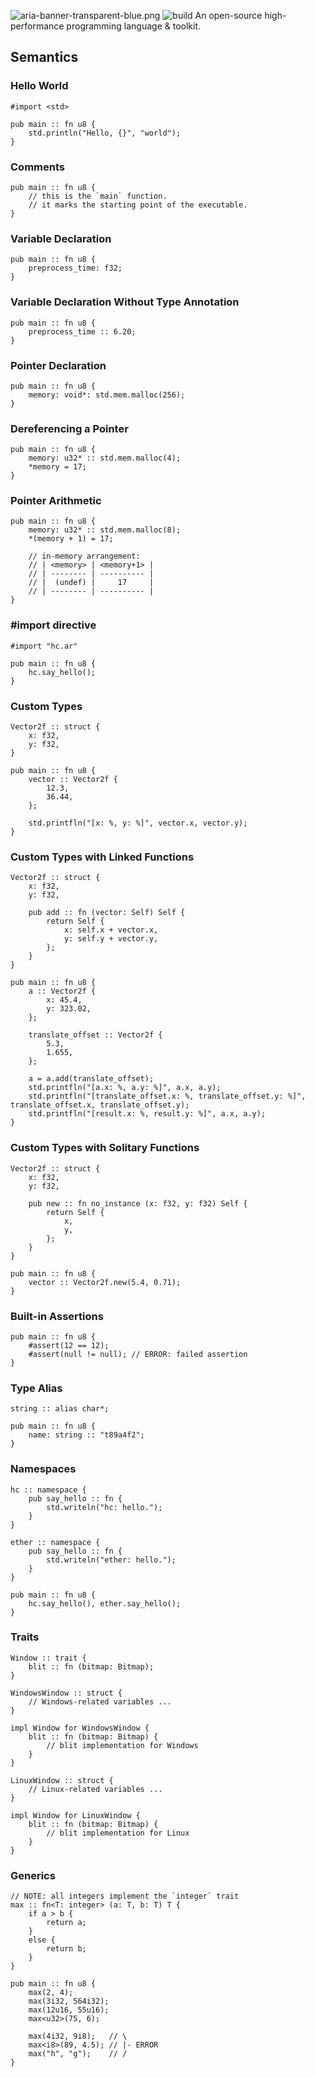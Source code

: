![aria-banner-transparent-blue.png](assets/aria-banner-transparent-blue.png?raw=true)
![build](https://github.com/huzaifash/aria/workflows/build/badge.svg)
An open-source high-performance programming language & toolkit.

## Semantics

### Hello World
```aria
#import <std>

pub main :: fn u8 {
	std.println("Hello, {}", "world");
}
```

### Comments
```aria
pub main :: fn u8 {
	// this is the `main` function.
	// it marks the starting point of the executable.
}
```

### Variable Declaration
```aria
pub main :: fn u8 {
	preprocess_time: f32;
}
```

### Variable Declaration Without Type Annotation
```aria
pub main :: fn u8 {
	preprocess_time :: 6.20;
}
```

### Pointer Declaration
```aria
pub main :: fn u8 {
	memory: void*: std.mem.malloc(256);
}
```

### Dereferencing a Pointer
```aria
pub main :: fn u8 {
	memory: u32* :: std.mem.malloc(4);
	*memory = 17;
}
```

### Pointer Arithmetic

```aria
pub main :: fn u8 {
	memory: u32* :: std.mem.malloc(8);
	*(memory + 1) = 17;

	// in-memory arrangement:
	// | <memory> | <memory+1> |
	// | -------- | ---------- |
	// |  (undef) |     17     |
	// | -------- | ---------- |
}
```

### #import directive

```aria
#import "hc.ar"

pub main :: fn u8 {
	hc.say_hello();
}
```

### Custom Types

```aria
Vector2f :: struct {
	x: f32,
	y: f32,
}

pub main :: fn u8 {
	vector :: Vector2f {
		12.3,
		36.44,
	};

	std.printfln("[x: %, y: %]", vector.x, vector.y);
}
```

### Custom Types with Linked Functions

```aria
Vector2f :: struct {
	x: f32,
	y: f32,

	pub add :: fn (vector: Self) Self {
		return Self {
			x: self.x + vector.x,
			y: self.y + vector.y,
		};
	}
}

pub main :: fn u8 {
	a :: Vector2f {
		x: 45.4,
		y: 323.02,
	};

	translate_offset :: Vector2f {
		5.3,
		1.655,
	};

	a = a.add(translate_offset);
	std.printfln("[a.x: %, a.y: %]", a.x, a.y);
	std.printfln("[translate_offset.x: %, translate_offset.y: %]", translate_offset.x, translate_offset.y);
	std.printfln("[result.x: %, result.y: %]", a.x, a.y);
}
```

### Custom Types with Solitary Functions

```aria
Vector2f :: struct {
	x: f32,
	y: f32,

	pub new :: fn no_instance (x: f32, y: f32) Self {
		return Self {
			x,
			y,
		};
	}
}

pub main :: fn u8 {
	vector :: Vector2f.new(5.4, 0.71);
}
```

### Built-in Assertions

```aria
pub main :: fn u8 {
	#assert(12 == 12);
	#assert(null != null); // ERROR: failed assertion
}
```

### Type Alias

```aria
string :: alias char*;

pub main :: fn u8 {
	name: string :: "t89a4f2";
}
```

### Namespaces

```aria
hc :: namespace {
	pub say_hello :: fn {
		std.writeln("hc: hello.");
	}
}

ether :: namespace {
	pub say_hello :: fn {
		std.writeln("ether: hello.");
	}
}

pub main :: fn u8 {
	hc.say_hello(), ether.say_hello();
}
```

### Traits

```aria
Window :: trait {
	blit :: fn (bitmap: Bitmap);
}

WindowsWindow :: struct {
	// Windows-related variables ...
}

impl Window for WindowsWindow {
	blit :: fn (bitmap: Bitmap) {
		// blit implementation for Windows
	}
}

LinuxWindow :: struct {
	// Linux-related variables ...
}

impl Window for LinuxWindow {
	blit :: fn (bitmap: Bitmap) {
		// blit implementation for Linux
	}
}
```

### Generics

```aria
// NOTE: all integers implement the `integer` trait
max :: fn<T: integer> (a: T, b: T) T {
	if a > b {
		return a;
	}
	else {
		return b;
	}
}

pub main :: fn u8 {
	max(2, 4);
	max(3i32, 564i32);
	max(12u16, 55u16);
	max<u32>(75, 6);

	max(4i32, 9i8);   // \
	max<i8>(89, 4.5); // |- ERROR
	max("h", "g");    // /
}
```
